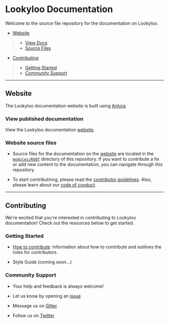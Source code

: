 # Lookyloo Documentation
Welcome to the source file repository for the documentation on Lookyloo.

* [Website](#website)
>* [View Docs](#view-published-documentation)
>* [Source Files](#website-source-files)
* [Contributing](#contributing)
>* [Getting Started](#getting-started)
>* [Community Support](#community-support)

***

## Website
The Lookyloo documentation website is built using [Antora](https://antora.org/)

### View published documentation
View the Lookyloo documentation [website](https://www.lookyloo.eu/).

### Website source files
- Source files for the documentation on the [website](https://www.lookyloo.eu) are located in the [`modules/ROOT`](https://github.com/Lookyloo/docs/tree/main/modules/ROOT) directory of this repository. If you want to contribute a fix or add new content to the documentation, you can navigate through this repository. 

- To start contributinng, please read the [contributor guidelines](https://www.lookyloo.eu/docs/main/contributing.html). Also, please learn about our [code of conduct](https://www.lookyloo.eu/docs/main/code-conduct.html).

***

## Contributing
We're excited that you're interested in contributing to Lookyloo documentation! Check out the resources below to get started.

### Getting Started
- [How to contribute](https://www.lookyloo.eu/docs/main/contributing.html): Information about how to contribute and outlines the roles for contributors.

- Style Guide (coming soon...)

### Community Support
- Your help and feedback is always welcome!

- Let us know by opening an [issue](https://github.com/Lookyloo/docs/issues/new/choose) 

- Message us on [Gitter](https://gitter.im/lookyloo-app/community)

- Follow us on [Twitter](https://twitter.com/lookyloo_app)
